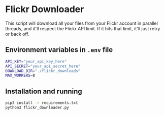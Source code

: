 # Flickr Downloader

This script will download all your files from your Flickr account in parallel threads, and it'll respect the Flickr API limit. If it hits that limit, it'll just retry or back off.

## Environment variables in `.env` file

```sh
API_KEY="your_api_key_here"
API_SECRET="your_api_secret_here"
DOWNLOAD_DIR="./flickr_downloads"
MAX_WORKERS=8
```

## Installation and running

```sh
pip3 install -r requirements.txt
python3 flickr_downloader.py
```
